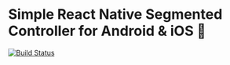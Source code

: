 # Simple React Native Segmented Controller for Android & iOS 🚀

[![Build Status](https://travis-ci.com/Seishin/react-native-ui-segmented-controller.svg?token=pkqXMMFqxb7ui46CxL6b&branch=master)](https://travis-ci.com/Seishin/react-native-ui-segmented-controller)
